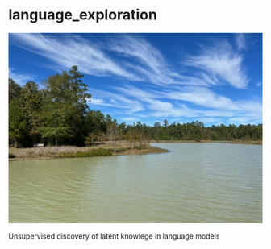 # language_exploration
![Lake Dabney in LHWP](LHWP_Lake_Dabney.jpg)

Unsupervised discovery of latent knowlege in language models
